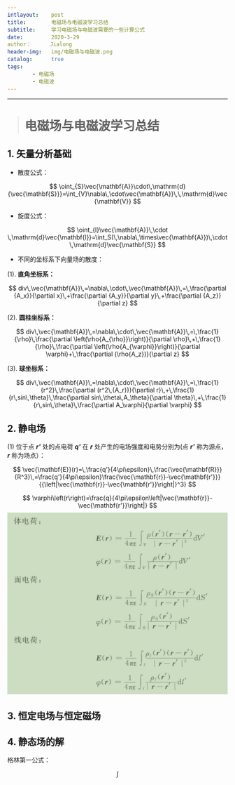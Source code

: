 ```yaml
---
intlayout:    post
title:        电磁场与电磁波学习总结
subtitle:     学习电磁场与电磁波需要的一些计算公式
date:         2020-3-29
author：      Jialong
header-img:   img/电磁场与电磁波.png
catalog:      true
tags:
        - 电磁场
        - 电磁波
---
```


---

> # 电磁场与电磁波学习总结



 ## 1. 矢量分析基础

- 散度公式：

$$
\oint_{S}\vec{\mathbf{A}}\cdot\,\mathrm{d}{\vec{\mathbf{S}}}=\int_{V}\nabla\,\cdot\vec{\mathbf{A}}\,\,\mathrm{d}\vec{\mathbf{V}}
$$




- 旋度公式：

$$
\oint_{l}\vec{\mathbf{A}}\,\cdot \,\mathrm{d}\vec{\mathbf{l}}=\int_S(\,\nabla\,\times\vec{\mathbf{A}})\,\cdot\,\mathrm{d}\vec{\mathbf{S}}
$$





- 不同的坐标系下向量场的散度：



(1). **直角坐标系：**




$$
div\,\vec{\mathbf{A}}\,=\nabla\,\cdot\,\vec{\mathbf{A}}\,=\,\frac{\partial {A_x}}{\partial x}\,+\frac{\partial {A_y}}{\partial y}\,+\frac{\partial {A_z}}{\partial z}
$$

(2). **圆柱坐标系：**




$$
div\,\vec{\mathbf{A}}\,=\nabla\,\cdot\,\vec{\mathbf{A}}\,=\,\frac{1}{\rho}\,\frac{\partial \left(\rho{A_{\rho}}\right)}{\partial \rho}\,+\,\frac{1}{\rho}\,\frac{\partial \left(\rho{A_{\varphi}}\right)}{\partial \varphi}+\,\frac{\partial (\rho{A_z})}{\partial z}
$$

(3). **球坐标系：**




$$
div\,\vec{\mathbf{A}}\,=\nabla\,\cdot\,\vec{\mathbf{A}}\,=\,\frac{1}{r^2}\,\frac{\partial (r^2\,{A_r})}{\partial r}\,+\,\frac{1}{r\,sin\,\theta}\,\frac{\partial sin\,\theta\,A_\theta}{\partial \theta}\,+\,\frac{1}{r\,sin\,\theta}\,\frac{\partial A_\varphi}{\partial \varphi}
$$

 ## 2. 静电场

(1) 位于点 ***r'*** 处的点电荷 ***q'*** 在 ***r*** 处产生的电场强度和电势分别为(点 ***r'*** 称为源点，***r*** 称为场点）：




$$
\vec{\mathbf{E}}(r)=\,\frac{q'}{4\pi\epsilon}\,\frac{\vec{\mathbf{R}}}{R^3}\,=\frac{q'}{4\pi\epsilon}\frac{\vec{\mathbf{r}}-\vec{\mathbf{r'}}}{{\left|\vec{\mathbf{r}}-\vec{\mathbf{r'}}\right|}^3}
$$


$$
\varphi\left(r\right)=\frac{q}{4\pi\epsilon\left|\vec{\mathbf{r}}-\vec{\mathbf{r'}}\right|}
$$
![](https://raw.githubusercontent.com/Jialong-c/images/master/Blog/电场强度.png)

## 3. 恒定电场与恒定磁场

 ## 4. 静态场的解

格林第一公式：




$$
\int
$$
